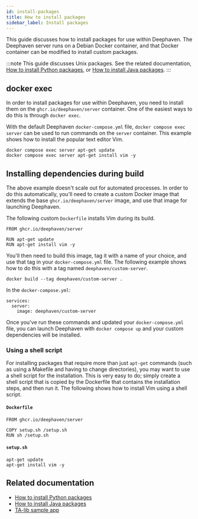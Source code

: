 ```yaml
---
id: install-packages
title: How to install packages
sidebar_label: Install packages
---
```


This guide discusses how to install packages for use within Deephaven. The Deephaven server runs on a Debian Docker container, and that Docker container can be modified to install custom packages.

:::note
This guide discusses Unix packages. See the related documentation, [How to install Python packages](./install-python-packages.md), or [How to install Java packages](./install-java-packages.md).
:::

## docker exec

In order to install packages for use within Deephaven, you need to install them on the `ghcr.io/deephaven/server` container. One of the easiest ways to do this is through `docker exec`.

With the default Deephaven `docker-compose.yml` file, `docker compose exec server` can be used to run commands on the `server` container. This example shows how to install the popular text editor Vim.

```
docker compose exec server apt-get update
docker compose exec server apt-get install vim -y
```

## Installing dependencies during build

The above example doesn't scale out for automated processes. In order to do this automatically, you'll need to create a custom Docker image that extends the base `ghcr.io/deephaven/server` image, and use that image for launching Deephaven.

The following custom `Dockerfile` installs Vim during its build.

```
FROM ghcr.io/deephaven/server

RUN apt-get update
RUN apt-get install vim -y
```

You'll then need to build this image, tag it with a name of your choice, and use that tag in your `docker-compose.yml` file. The following example shows how to do this with a tag named `deephaven/custom-server`.

```
docker build --tag deephaven/custom-server .
```

In the `docker-compose.yml`:

```
services:
  server:
    image: deephaven/custom-server
```

Once you've run these commands and updated your `docker-compose.yml` file, you can launch Deephaven with `docker compose up` and your custom dependencies will be installed.

### Using a shell script

For installing packages that require more than just `apt-get` commands (such as using a Makefile and having to change directories), you may want to use a shell script for the installation. This is very easy to do; simply create a shell script that is copied by the Dockerfile that contains the installation steps, and then run it. The following shows how to install Vim using a shell script.

#### `Dockerfile`

```
FROM ghcr.io/deephaven/server

COPY setup.sh /setup.sh
RUN sh /setup.sh
```

#### `setup.sh`

```
apt-get update
apt-get install vim -y
```

## Related documentation

- [How to install Python packages](./install-python-packages.md)
- [How to install Java packages](install-java-packages.md)
- [TA-lib sample app](https://github.com/jakemulf/ta-lib-install)<!--TODO: Change to Deephaven repo-->
